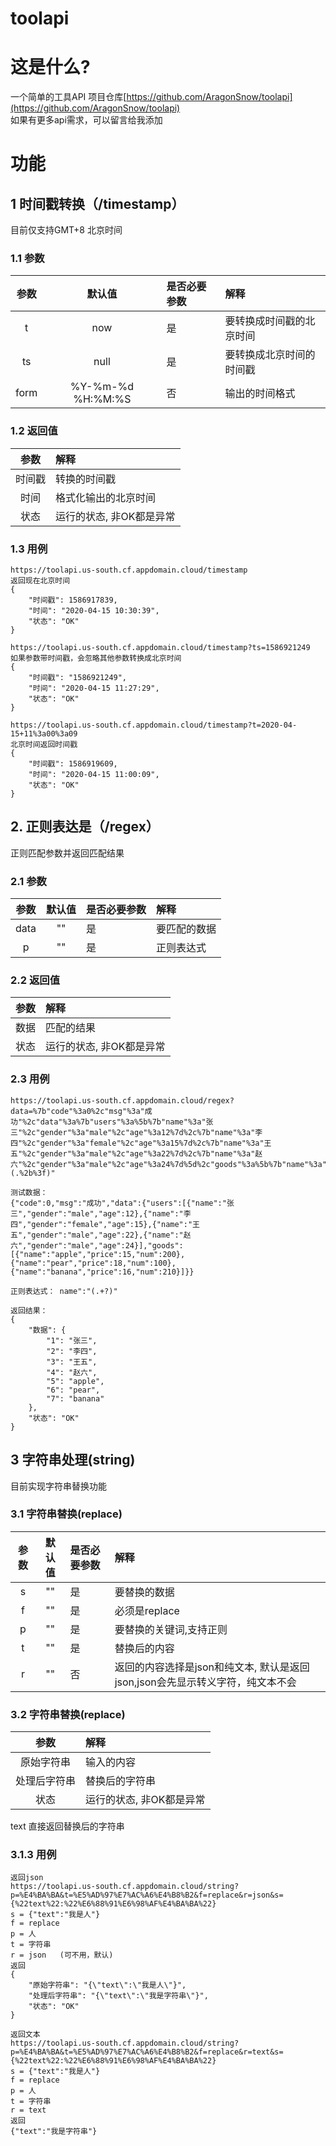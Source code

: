 # toolapi
# 这是什么?
一个简单的工具API
项目仓库[https://github.com/AragonSnow/toolapi](https://github.com/AragonSnow/toolapi)<br>
如果有更多api需求，可以留言给我添加
# 功能
## 1 时间戳转换（/timestamp）
目前仅支持GMT+8 北京时间
### 1.1 参数
|  参数   | 默认值  | 是否必要参数 | 解释 |
| :----: | :---: | :---- | :---- |
| t  | now | 是 |要转换成时间戳的北京时间 |
| ts  | null | 是 | 要转换成北京时间的时间戳 |
| form  | %Y-%m-%d %H:%M:%S | 否 | 输出的时间格式 |
### 1.2 返回值
|  参数  | 解释 |
| :----: | :---- |
| 时间戳 | 转换的时间戳 |
| 时间  |  格式化输出的北京时间 |
| 状态  |  运行的状态, 非OK都是异常 |
### 1.3 用例
```
https://toolapi.us-south.cf.appdomain.cloud/timestamp  
返回现在北京时间
{
    "时间戳": 1586917839,
    "时间": "2020-04-15 10:30:39",
    "状态": "OK"
}
```
```
https://toolapi.us-south.cf.appdomain.cloud/timestamp?ts=1586921249
如果参数带时间戳，会忽略其他参数转换成北京时间
{
    "时间戳": "1586921249",
    "时间": "2020-04-15 11:27:29",
    "状态": "OK"
}
```
```
https://toolapi.us-south.cf.appdomain.cloud/timestamp?t=2020-04-15+11%3a00%3a09
北京时间返回时间戳
{
    "时间戳": 1586919609,
    "时间": "2020-04-15 11:00:09",
    "状态": "OK"
}
```

## 2. 正则表达是（/regex）
正则匹配参数并返回匹配结果
### 2.1 参数
| 参数 | 默认值 | 是否必要参数 | 解释 |
| :----: | :---: | :------------- | :---- |
| data  | "" | 是 | 要匹配的数据 |
| p  | "" | 是 | 正则表达式 |
### 2.2 返回值
|  参数  | 解释 |
| :----: | :---- |
| 数据 | 匹配的结果 |
| 状态  |  运行的状态, 非OK都是异常 |
### 2.3 用例
```
https://toolapi.us-south.cf.appdomain.cloud/regex?data=%7b"code"%3a0%2c"msg"%3a"成功"%2c"data"%3a%7b"users"%3a%5b%7b"name"%3a"张三"%2c"gender"%3a"male"%2c"age"%3a12%7d%2c%7b"name"%3a"李四"%2c"gender"%3a"female"%2c"age"%3a15%7d%2c%7b"name"%3a"王五"%2c"gender"%3a"male"%2c"age"%3a22%7d%2c%7b"name"%3a"赵六"%2c"gender"%3a"male"%2c"age"%3a24%7d%5d%2c"goods"%3a%5b%7b"name"%3a"apple"%2c"price"%3a15%2c"num"%3a200%7d%2c%7b"name"%3a"pear"%2c"price"%3a18%2c"num"%3a100%7d%2c%7b"name"%3a"banana"%2c"price"%3a16%2c"num"%3a210%7d%5d%7d%7d&p=name"%3a"(.%2b%3f)"

测试数据：
{"code":0,"msg":"成功","data":{"users":[{"name":"张三","gender":"male","age":12},{"name":"李四","gender":"female","age":15},{"name":"王五","gender":"male","age":22},{"name":"赵六","gender":"male","age":24}],"goods":[{"name":"apple","price":15,"num":200},{"name":"pear","price":18,"num":100},{"name":"banana","price":16,"num":210}]}}

正则表达式： name":"(.+?)"

返回结果：
{
    "数据": {
        "1": "张三",
        "2": "李四",
        "3": "王五",
        "4": "赵六",
        "5": "apple",
        "6": "pear",
        "7": "banana"
    },
    "状态": "OK"
}
```
## 3 字符串处理(string)
目前实现字符串替换功能
### 3.1 字符串替换(replace)
| 参数 | 默认值 | 是否必要参数 | 解释 |
| :----: | :---: | :------------- | :---- |
| s  | "" | 是 | 要替换的数据 |
| f  | "" | 是 | 必须是replace |
| p  | "" | 是 | 要替换的关键词,支持正则 |
| t  | "" | 是 | 替换后的内容 |
| r  | "" | 否 | 返回的内容选择是json和纯文本, 默认是返回json,json会先显示转义字符，纯文本不会 |
### 3.2 字符串替换(replace)
|  参数  | 解释 |
| :----: | :---- |
| 原始字符串 | 输入的内容 |
| 处理后字符串  |  替换后的字符串 |
| 状态  |  运行的状态, 非OK都是异常 |
text
直接返回替换后的字符串
### 3.1.3  用例
```
返回json
https://toolapi.us-south.cf.appdomain.cloud/string?p=%E4%BA%BA&t=%E5%AD%97%E7%AC%A6%E4%B8%B2&f=replace&r=json&s={%22text%22:%22%E6%88%91%E6%98%AF%E4%BA%BA%22}
s = {"text":"我是人"}
f = replace
p = 人
t = 字符串
r = json   (可不用，默认)
返回
{
    "原始字符串": "{\"text\":\"我是人\"}",
    "处理后字符串": "{\"text\":\"我是字符串\"}",
    "状态": "OK"
}
```
```
返回文本
https://toolapi.us-south.cf.appdomain.cloud/string?p=%E4%BA%BA&t=%E5%AD%97%E7%AC%A6%E4%B8%B2&f=replace&r=text&s={%22text%22:%22%E6%88%91%E6%98%AF%E4%BA%BA%22}
s = {"text":"我是人"}
f = replace
p = 人
t = 字符串
r = text
返回
{"text":"我是字符串"}
```